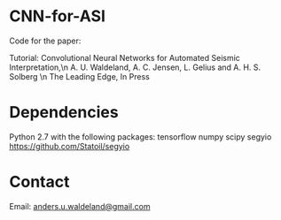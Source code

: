 # CNN-for-ASI
Code for the paper:

Tutorial: Convolutional Neural Networks for Automated Seismic Interpretation,\n
A. U. Waldeland, A. C. Jensen, L. Gelius and A. H. S. Solberg \n
The Leading Edge, In Press


# Dependencies
Python 2.7 with the following packages:
    tensorflow 
    numpy
    scipy
    segyio https://github.com/Statoil/segyio
    
# Contact
Email: anders.u.waldeland@gmail.com
